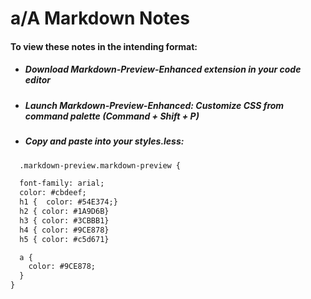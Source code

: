# a/A Markdown Notes
#### To view these notes in the intending format:
- ##### Download Markdown-Preview-Enhanced extension in your code editor
- ##### Launch Markdown-Preview-Enhanced: Customize CSS from command palette (Command + Shift + P)
- ##### Copy and paste into your styles.less:
```html
  .markdown-preview.markdown-preview {

  font-family: arial;
  color: #cbdeef;
  h1 {  color: #54E374;}
  h2 { color: #1A9D6B}
  h3 { color: #3CBBB1}
  h4 { color: #9CE878}
  h5 { color: #c5d671}

  a {
    color: #9CE878;
  }
}
```
